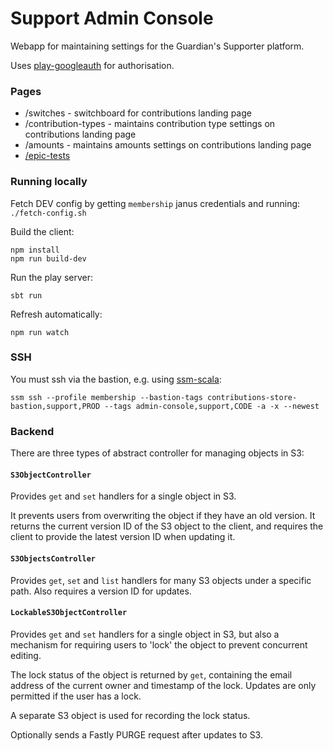 # Support Admin Console
Webapp for maintaining settings for the Guardian's Supporter platform.

Uses [play-googleauth](https://github.com/guardian/play-googleauth) for authorisation.

### Pages

- /switches - switchboard for contributions landing page
- /contribution-types - maintains contribution type settings on contributions landing page
- /amounts - maintains amounts settings on contributions landing page
- [/epic-tests](docs/epic-tests.md)

### Running locally
Fetch DEV config by getting `membership` janus credentials and running:
`./fetch-config.sh`

Build the client:
```
npm install
npm run build-dev
```

Run the play server:
```
sbt run
```

Refresh automatically:
```
npm run watch
```

### SSH
You must ssh via the bastion, e.g. using [ssm-scala](https://github.com/guardian/ssm-scala):

`ssm ssh --profile membership --bastion-tags contributions-store-bastion,support,PROD --tags admin-console,support,CODE -a -x --newest`


### Backend
There are three types of abstract controller for managing objects in S3:

#### `S3ObjectController`

Provides `get` and `set` handlers for a single object in S3.

It prevents users from overwriting the object if they have an old version.
It returns the current version ID of the S3 object to the client, and requires the client to provide the latest version ID when updating it.

#### `S3ObjectsController`

Provides `get`, `set` and `list` handlers for many S3 objects under a specific path. Also requires a version ID for updates.

#### `LockableS3ObjectController`

Provides `get` and `set` handlers for a single object in S3, but also a mechanism for requiring users to 'lock' the object to prevent concurrent editing.

The lock status of the object is returned by `get`, containing the email address of the current owner and timestamp of the lock.
Updates are only permitted if the user has a lock.

A separate S3 object is used for recording the lock status.

Optionally sends a Fastly PURGE request after updates to S3.
